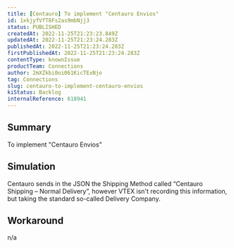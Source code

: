 ```yaml
---
title: [Centauro] To implement "Centauro Envios"
id: 1xkjyfVfT8Fs2as9mbNjj3
status: PUBLISHED
createdAt: 2022-11-25T21:23:23.849Z
updatedAt: 2022-11-25T21:23:24.283Z
publishedAt: 2022-11-25T21:23:24.283Z
firstPublishedAt: 2022-11-25T21:23:24.283Z
contentType: knownIssue
productTeam: Connections
author: 2mXZkbi0oi061KicTExNjo
tag: Connections
slug: centauro-to-implement-centauro-envios
kiStatus: Backlog
internalReference: 618941
---
```


## Summary


To implement "Centauro Envios"



## Simulation


Centauro sends in the JSON the Shipping Method called “Centauro Shipping – Normal Delivery”, however VTEX isn't recording this information, but taking the standard so-called Delivery Company.



## Workaround


n/a

